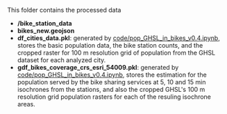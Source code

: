 This folder contains the processed data

* **/bike_station_data**
* **bikes_new.geojson**
* **df_cities_data.pkl**: generated by  [code/pop_GHSL_in_bikes_v0.4.ipynb](https://github.com/sachit27/Bike_Accessibility/blob/main/code/pop_GHSL_in_bikes_v0.4.ipynb), stores the basic population data, the bike station counts, and the cropped raster for 100 m resolution grid of population from the GHSL dataset for each analyzed city.
* **gdf_bikes_coverage_crs_esri_54009.pkl**: generated by  [code/pop_GHSL_in_bikes_v0.4.ipynb](https://github.com/sachit27/Bike_Accessibility/blob/main/code/pop_GHSL_in_bikes_v0.4.ipynb), stores the estimation for the population served by the bike sharing services at 5, 10 and 15 min isochrones from the stations, and also the cropped GHSL's 100 m resolution grid population rasters for each of the resuling isochrone areas.